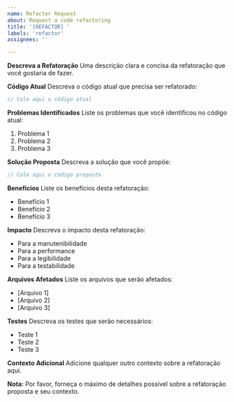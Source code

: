 ```yaml
---
name: Refactor Request
about: Request a code refactoring
title: '[REFACTOR] '
labels: 'refactor'
assignees: ''

---
```


**Descreva a Refatoração**
Uma descrição clara e concisa da refatoração que você gostaria de fazer.

**Código Atual**
Descreva o código atual que precisa ser refatorado:
```javascript
// Cole aqui o código atual
```

**Problemas Identificados**
Liste os problemas que você identificou no código atual:
1. Problema 1
2. Problema 2
3. Problema 3

**Solução Proposta**
Descreva a solução que você propõe:
```javascript
// Cole aqui o código proposto
```

**Benefícios**
Liste os benefícios desta refatoração:
- Benefício 1
- Benefício 2
- Benefício 3

**Impacto**
Descreva o impacto desta refatoração:
- Para a manutenibilidade
- Para a performance
- Para a legibilidade
- Para a testabilidade

**Arquivos Afetados**
Liste os arquivos que serão afetados:
- [Arquivo 1]
- [Arquivo 2]
- [Arquivo 3]

**Testes**
Descreva os testes que serão necessários:
- Teste 1
- Teste 2
- Teste 3

**Contexto Adicional**
Adicione qualquer outro contexto sobre a refatoração aqui.

**Nota:**
Por favor, forneça o máximo de detalhes possível sobre a refatoração proposta e seu contexto. 